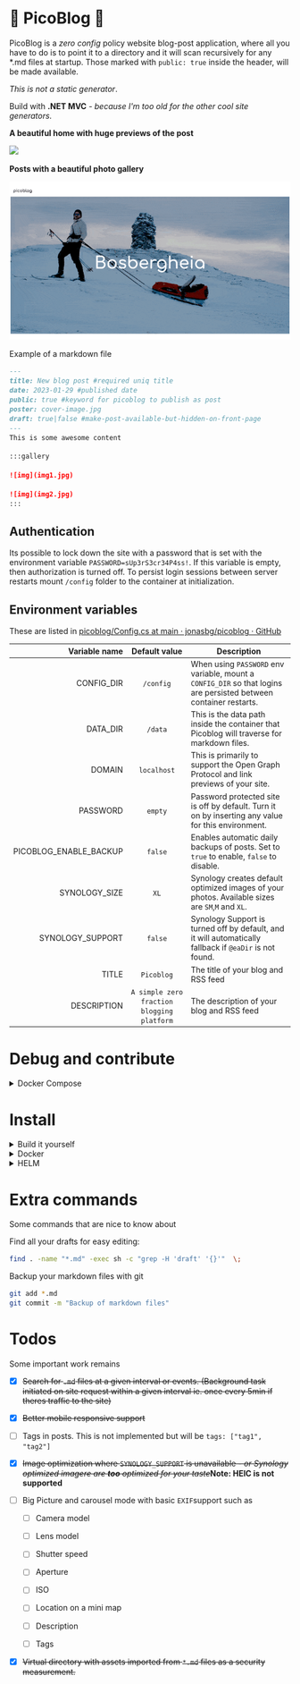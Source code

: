 # 📄 PicoBlog 📄

PicoBlog is a *zero config* policy website blog-post application, where all you have to do is to point it to a directory and it will scan recursively for any *.md files at startup.
Those marked with `public: true` inside the header, will be made available.

*This is not a static generator*.

Build with **.NET MVC** - *because I'm too old for the other cool site generators.*

**A beautiful home with huge previews of the post**

![](.github/docs/images/home.gif)

**Posts with a beautiful photo gallery**

![](.github/docs/images/post.gif)

Example of a markdown file

```markdown
---
title: New blog post #required uniq title
date: 2023-01-29 #published date
public: true #keyword for picoblog to publish as post
poster: cover-image.jpg
draft: true|false #make-post-available-but-hidden-on-front-page
---
This is some awesome content

:::gallery

![img](img1.jpg)

![img](img2.jpg)
:::
```

## Authentication

Its possible to lock down the site with a password that is set with the environment variable `PASSWORD=sUp3rS3cr34P4ss!`. If this variable is empty, then authorization is turned off. To persist login sessions between server restarts mount `/config` folder to the container at initialization.

## Environment variables

These are listed in [picoblog/Config.cs at main · jonasbg/picoblog · GitHub](https://github.com/jonasbg/picoblog/blob/main/Models/Config.cs)

| Variable name        | Default value | Description                                                                                                             |
| --------------------:|:-------------:| ----------------------------------------------------------------------------------------------------------------------- |
| CONFIG_DIR           | `/config`     | When using `PASSWORD` env variable, mount a `CONFIG_DIR` so that logins are persisted between container restarts.        |
| DATA_DIR             | `/data`       | This is the data path inside the container that Picoblog will traverse for markdown files.                               |
| DOMAIN               | `localhost`   | This is primarily to support the Open Graph Protocol and link previews of your site.                                      |
| PASSWORD             | `empty`       | Password protected site is off by default. Turn it on by inserting any value for this environment.                       |
| PICOBLOG_ENABLE_BACKUP | `false`      | Enables automatic daily backups of posts. Set to `true` to enable, `false` to disable.                                    |
| SYNOLOGY_SIZE        | `XL`          | Synology creates default optimized images of your photos. Available sizes are `SM`,`M` and `XL`.                           |
| SYNOLOGY_SUPPORT     | `false`       | Synology Support is turned off by default, and it will automatically fallback if `@eaDir` is not found.                   |
| TITLE     | `Picoblog`       | The title of your blog and RSS feed                   |
| DESCRIPTION     | `A simple zero fraction blogging platform`       | The description of your blog and RSS feed                   |

# Debug and contribute
<details>
  <summary>Docker Compose</summary>

```bash
docker compose up --build webapi
```

</details>

# Install

<details>
  <summary>Build it yourself</summary>

```bash
docker build . -t jonasbg/picoblog
```

</details>

<details>
  <summary>Docker</summary>

  The latest build will always be uploaded to dockerhub so download it from there.

```bash
docker run -d -p 8080:8080 --cap-drop ALL --read-only -e DOMAIN=pico.blog --name picoblog --volume /image/directory:/data:ro jonasbg/picoblog
```
Or with password enabled. Tmpfs is mounted as an example. Persist that to a directory on the host to perist login sessions.
```bash
docker run -d -p 8080:8080 --cap-drop ALL --read-only -e PASSWORD="myPassword" -e DOMAIN=pico.blog --name picoblog --mount type=tmpfs,destination=/config --volume /image/directory:/data:ro jonasbg/picoblog
```

  Open ➡ [localhost:8080](http://localhost:8080).

### Restart
Update the docker image to latest version

```bash
docker run --rm -v /var/run/docker.sock:/var/run/docker.sock containrrr/watchtower --run-once picoblog
```

</details>

<details>
  <summary>HELM</summary>

```bash
helm repo add picoblog https://jonasbg.github.io/picoblog
helm repo install picoblog/picoblog --name picoblog
```

### Restart
```bash
kubectl rollout restart deployment/picoblog -n picoblog && kubectl rollout status deployment/picoblog -n picoblog
```

</details>

# Extra commands

Some commands that are nice to know about

Find all your drafts for easy editing:

```bash
find . -name "*.md" -exec sh -c "grep -H 'draft' '{}'"  \;
```

Backup your markdown files with git

```bash
git add *.md
git commit -m "Backup of markdown files"
```

# Todos

Some important work remains

- [x] ~~Search for `.md` files at a given interval or events. (Background task initiated on site request within a given interval ie. once every 5min if theres traffic to the site)~~

- [x] ~~Better mobile responsive support~~

- [ ] Tags in posts. This is not implemented but will be `tags: ["tag1", "tag2"]`

- [x] ~~Image optimization where `SYNOLOGY_SUPPORT` is unavailable - *or Synology optimized imagere are **too** optimized for your taste*~~__Note: HEIC is not supported__

- [ ] Big Picture and carousel mode with basic `EXIF`support such as

  - [ ] Camera model

  - [ ] Lens model

  - [ ] Shutter speed

  - [ ] Aperture

  - [ ] ISO

  - [ ] Location on a mini map

  - [ ] Description

  - [ ] Tags

- [x] ~~Virtual directory with assets imported from `*.md` files as a security measurement.~~
